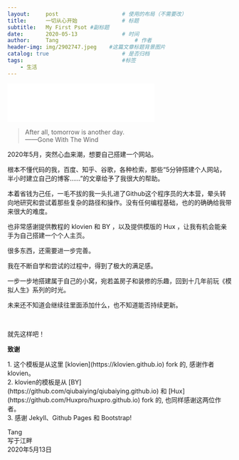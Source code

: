 ```yaml
---
layout:     post   				    # 使用的布局（不需要改）
title:      一切从心开始 				# 标题 
subtitle:   My First Psot #副标题
date:       2020-05-13 				# 时间
author:     Tang 						# 作者
header-img: img/2902747.jpeg 	#这篇文章标题背景图片
catalog: true 						# 是否归档
tags:								#标签
    - 生活
---
```


<iframe frameborder="no" border="0" marginwidth="0" marginheight="0" width="330" height="86" src="//music.163.com/outchain/player?type=2&id=1834841&auto=1&height=66"></iframe>





>After all, tomorrow is another day.<br>
>——Gone With The Wind

<p>2020年5月，突然心血来潮，想要自己搭建一个网站。</p>
<p>根本不懂代码的我，百度、知乎、谷歌，各种检索，那些“5分钟搭建个人网站，半小时建立自己的博客……”的文章给予了我很大的帮助。</p>
<p>本着省钱为己任，一毛不拔的我一头扎进了Github这个程序员的大本营，晕头转向地研究和尝试着那些复杂的路径和操作。没有任何编程基础，也的的确确给我带来很大的难度。</p>
<p>也非常感谢提供教程的 klovien 和 BY ，以及提供模版的 Hux ，让我有机会能亲手为自己搭建一个个人主页。</p>
<p>很多东西，还需要进一步完善。</p>
<p>我在不断自学和尝试的过程中，得到了极大的满足感。</p>
<p>一步一步地搭建属于自己的小窝，宛若盖房子和装修的乐趣，回到十几年前玩《模拟人生》系列的时光。</p>
<p>未来还不知道会继续往里面添加什么，也不知道能否持续更新。</p>
<br>
<p>就先这样吧！</p>


<p><strong>致谢</strong></p>
<p>1. 这个模板是从这里 [klovien](https://klovien.github.io) fork 的, 感谢作者klovien。 <br>
2. klovien的模板是从 [BY](https://github.com/qiubaiying/qiubaiying.github.io) 和 [Hux](https://github.com/Huxpro/huxpro.github.io) fork 的, 也同样感谢这两位作者。<br>
3. 感谢 Jekyll、Github Pages 和 Bootstrap!</p>


Tang<br>
写于江畔<br>
2020年5月13日<br>

